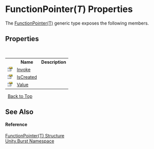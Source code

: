 # FunctionPointer(*T*) Properties
 

The <a href="T_Unity_Burst_FunctionPointer_1">FunctionPointer(T)</a> generic type exposes the following members.


## Properties
&nbsp;<table><tr><th></th><th>Name</th><th>Description</th></tr><tr><td>![Public property](media/pubproperty.gif "Public property")</td><td><a href="P_Unity_Burst_FunctionPointer_1_Invoke">Invoke</a></td><td /></tr><tr><td>![Public property](media/pubproperty.gif "Public property")</td><td><a href="P_Unity_Burst_FunctionPointer_1_IsCreated">IsCreated</a></td><td /></tr><tr><td>![Public property](media/pubproperty.gif "Public property")</td><td><a href="P_Unity_Burst_FunctionPointer_1_Value">Value</a></td><td /></tr></table>&nbsp;
<a href="#functionpointer(*t*)-properties">Back to Top</a>

## See Also


#### Reference
<a href="T_Unity_Burst_FunctionPointer_1">FunctionPointer(T) Structure</a><br /><a href="N_Unity_Burst">Unity.Burst Namespace</a><br />